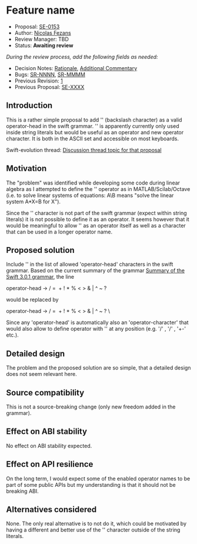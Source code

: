 # Feature name

* Proposal: [SE-0153](0153-add_backslash_character_as_operator-head.md)
* Author: [Nicolas Fezans](https://github.com/nicoFe)
* Review Manager: TBD
* Status: **Awaiting review**

*During the review process, add the following fields as needed:*

* Decision Notes: [Rationale](https://lists.swift.org/pipermail/swift-evolution/), [Additional Commentary](https://lists.swift.org/pipermail/swift-evolution/)
* Bugs: [SR-NNNN](https://bugs.swift.org/browse/SR-NNNN), [SR-MMMM](https://bugs.swift.org/browse/SR-MMMM)
* Previous Revision: [1](https://github.com/apple/swift-evolution/blob/...commit-ID.../proposals/NNNN-filename.md)
* Previous Proposal: [SE-XXXX](XXXX-filename.md)

## Introduction

This is a rather simple proposal to add '\' (backslash character) as a valid 
operator-head in the swift grammar. '\' is apparently currently only used inside 
string literals but would be useful as an operator and new operator character. 
It is both in the ASCII set and accessible on most keyboards.

Swift-evolution thread: [Discussion thread topic for that proposal](https://lists.swift.org/pipermail/swift-evolution/Week-of-Mon-20170130/031461.html)

## Motivation

The "problem" was identified while developing some code during linear algebra as
I attempted to define the '\' operator as in MATLAB/Scilab/Octave (i.e. to solve 
linear systems of equations: A\B means "solve the linear system A*X=B for X"). 

Since the '\' character is not part of the swift grammar (expect within string 
literals) it is not possible to define it as an operator. It seems however that 
it would be meaningful to allow '\' as an operator itself as well as a character 
that can be used in a longer operator name.

## Proposed solution

Include '\' in the list of allowed 'operator-head' characters in the swift 
grammar. Based on the current summary of the grammar [Summary of the Swift 3.0.1 grammar](https://developer.apple.com/library/content/documentation/Swift/Conceptual/Swift_Programming_Language/zzSummaryOfTheGrammar.html), 
the line

operator-head → /  =  ­  +  !  *  %  <  >  &  |  ^  ~  ?

would be replaced by 

operator-head → /  =  ­  +  !  *  %  <  >  &  |  ^  ~  ? \

Since any 'operator-head' is automatically also an 'operator-character' that 
would also allow to define operator with '\' at any position (e.g. '\/' , '/\' , 
'\+\-' etc.).


## Detailed design

The problem and the proposed solution are so simple, that a detailed design does 
not seem relevant here.

## Source compatibility

This is not a source-breaking change (only new freedom added in the grammar).

## Effect on ABI stability

No effect on ABI stability expected.

## Effect on API resilience

On the long term, I would expect some of the enabled operator names to be part 
of some public APIs but my understanding is that it should not be breaking ABI.

## Alternatives considered

None. The only real alternative is to not do it, which could be motivated by 
having a different and better use of the '\' character outside of the string 
literals.

